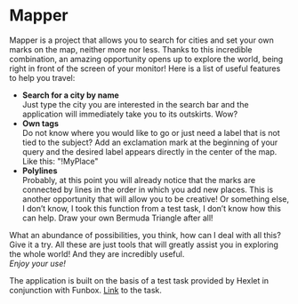 # Mapper

 Mapper is a project that allows you to search for cities and set your own marks on the map, neither more nor less. Thanks to this incredible combination, an amazing opportunity opens up to explore the world, being right in front of the screen of your monitor!
Here is a list of useful features to help you travel:
- **Search for a city by name**  
 Just type the city you are interested in the search bar and the application will immediately take you to its outskirts. Wow?
- **Own tags**  
 Do not know where you would like to go or just need a label that is not tied to the subject? Add an exclamation mark at the beginning of your query and the desired label appears directly in the center of the map. Like this: "!MyPlace"
- **Polylines**  
 Probably, at this point you will already notice that the marks are connected by lines in the order in which you add new places. This is another opportunity that will allow you to be creative! Or something else, I don’t know, I took this function from a test task, I don’t know how this can help. Draw your own Bermuda Triangle after all!
<!-- - **Swap**  
 Have you noticed that your list of cities is not in the proper sequence for you and don’t know how to get out of this situation without deleting existing cities? Do not worry, because it was for such cases that the ability to sort the list on the spot was introduced! Just drag your favorite city to another position in the list of cities and voila.  -->

 What an abundance of possibilities, you think, how can I deal with all this? Give it a try. All these are just tools that will greatly assist you in exploring the whole world! And they are incredibly useful.  
 *Enjoy your use!*

 The application is built on the basis of a test task provided by Hexlet in conjunction with Funbox. [Link](https://dl.funbox.ru/qt-js.pdf) to the task. 
